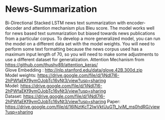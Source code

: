 # News-Summarization
Bi-Directional Stacked LSTM news text summarization with encoder-decoder and attention mechanism plus Bleu score.
The model works well for news based text summarization but biased towards news publications from a particular corpus. To develop a more generalized model, you can run the model on a different data set with the model weights. You will need to perform some text formatting because the news corpus used has a maximum input length of 70, so you will need to make some adjustments to use a different dataset for generalization.
Attention Mechanism from https://github.com/thushv89/attention_keras/ <br>
Glove Embedding : http://nlp.stanford.edu/data/glove.42B.300d.zip <br>
Model weights: https://drive.google.com/file/d/1jNdI7l6-2hPWfaEKf9ymOJobTc16vNt3/view?usp=sharing <br>
Model: https://drive.google.com/file/d/1jNdI7l6-2hPWfaEKf9ymOJobTc16vNt3/view?usp=sharing <br>
Dataset: https://drive.google.com/file/d/1jNdI7l6-2hPWfaEKf9ymOJobTc16vNt3/view?usp=sharing
Paper: https://drive.google.com/file/d/16INztKcT2IwVktUuGTt_lviM_ms0hdRG/view?usp=sharing
